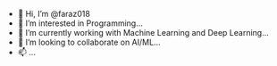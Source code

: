 - 👋 Hi, I’m @faraz018
- 👀 I’m interested in Programming...
- 🌱 I’m currently working with Machine Learning and Deep Learning...
- 💞️ I’m looking to collaborate on AI/ML...
- 📫  ...

<!---
faraz018/faraz018 is a ✨ special ✨ repository because its `README.md` (this file) appears on your GitHub profile.
You can click the Preview link to take a look at your changes.
--->

